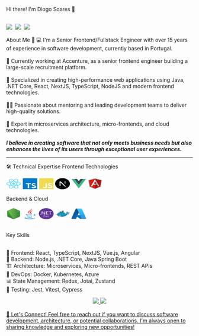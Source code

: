 Hi there! I'm Diogo Soares 👋
<br/>
<br/>
<div align="left">
<a href="https://www.linkedin.com/in/diogoschmidtsoares">
  <img align="left" width="24px" src="https://cdn.jsdelivr.net/npm/simple-icons@v3/icons/linkedin.svg"  />
</a>
<a href="https://diogosoares.dev">
  <img align="left" width="24px" src="https://cdn.jsdelivr.net/npm/simple-icons@v3/icons/fyle.svg"  />
</a>  
<a href="mailto:diogoschsoares@gmail.com">
  <img align="left" width="26px" src="https://cdn.jsdelivr.net/npm/simple-icons@v3/icons/gmail.svg" />
</a>
<br/>
<br/>
About Me 🚀
💻 I'm a Senior Frontend/Fullstack Engineer with over 15 years of experience in software development, currently based in Portugal. </br></br>
🏦 Currently working at Accenture, as a senior frontend engineer building a large-scale recruitment platform. </br></br>
🌟 Specialized in creating high-performance web applications using Java, .NET Core, React, NextJS, TypeScript, NodeJS and modern frontend technologies. </br></br>
👨‍🏫 Passionate about mentoring and leading development teams to deliver high-quality solutions. </br></br>
🎯 Expert in microservices architecture, micro-frontends, and cloud technologies. </br></br>
<b><i>I believe in creating software that not only meets business needs but also enhances the lives of its users through exceptional user experiences.</i></b>
<hr />
🛠 Technical Expertise
Frontend Technologies
<br/>
<br/>
<div style="display: inline_block">
  <img align="center" alt="React" height="30" width="40" src="https://raw.githubusercontent.com/devicons/devicon/master/icons/react/react-original.svg">
  <img align="center" alt="TypeScript" height="30" width="40" src="https://raw.githubusercontent.com/devicons/devicon/master/icons/typescript/typescript-plain.svg">
  <img align="center" alt="JavaScript" height="30" width="40" src="https://raw.githubusercontent.com/devicons/devicon/master/icons/javascript/javascript-plain.svg">
  <img align="center" alt="NextJS" height="30" width="40" src="https://raw.githubusercontent.com/devicons/devicon/master/icons/nextjs/nextjs-original.svg">
  <img align="center" alt="Vue" height="30" width="40" src="https://raw.githubusercontent.com/devicons/devicon/master/icons/vuejs/vuejs-original.svg">
  <img align="center" alt="Angular" height="30" width="40" src="https://raw.githubusercontent.com/devicons/devicon/master/icons/angularjs/angularjs-original.svg">
</div>
<br/>
Backend & Cloud
<br/><br/>
<div style="display: inline_block">
  <img align="center" alt="NodeJS" height="30" width="40" src="https://raw.githubusercontent.com/devicons/devicon/master/icons/nodejs/nodejs-original.svg">
  <img align="center" alt="Java" height="30" width="40" src="https://raw.githubusercontent.com/devicons/devicon/master/icons/java/java-original.svg">
  <img align="center" alt="DotNet" height="30" width="40" src="https://raw.githubusercontent.com/devicons/devicon/master/icons/dotnetcore/dotnetcore-original.svg">
  <img align="center" alt="Docker" height="30" width="40" src="https://raw.githubusercontent.com/devicons/devicon/master/icons/docker/docker-original.svg">
  <img align="center" alt="Azure" height="30" width="40" src="https://raw.githubusercontent.com/devicons/devicon/master/icons/azure/azure-original.svg">
</div>
<br/><br/>
Key Skills
<br/><br/>

🎨 Frontend: React, TypeScript, NextJS, Vue.js, Angular
<br/>
🔧 Backend: Node.js, .NET Core, Java Spring Boot
<br/>
🏗️ Architecture: Microservices, Micro-frontends, REST APIs
<br/>
🚀 DevOps: Docker, Kubernetes, Azure
<br/>
📊 State Management: Redux, Jotai, Zustand
<br/>
🎯 Testing: Jest, Vitest, Cypress

<div align="center">
  <a href="https://github.com/soaresdiogo">
  <img height="180em" src="https://github-readme-stats.vercel.app/api?username=soaresdiogo&show_icons=true&theme=gradient&include_all_commits=true&count_private=true"/>
  <img height="180em" src="https://github-readme-stats.vercel.app/api/top-langs/?username=soaresdiogo&layout=compact&langs_count=7&theme=gradient&cache_seconds=1800""/>
</div>
<br/>
💬 Let's Connect!
Feel free to reach out if you want to discuss software development, architecture, or potential collaborations. I'm always open to sharing knowledge and exploring new opportunities!
